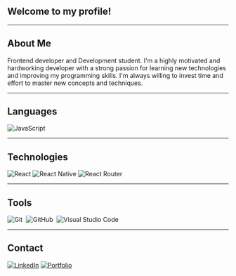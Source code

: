 ## Welcome to my profile!

---

## About Me

Frontend developer and Development student. I'm a highly motivated and hardworking developer with a strong passion for learning new technologies and improving my programming skills. I'm always willing to invest time and effort to master new concepts and techniques.

---

## Languages

![JavaScript](https://img.shields.io/badge/-JavaScript-303030?style=for-the-badge&logo=javascript)&nbsp;

---

## Technologies

![React](https://img.shields.io/badge/react-303030?style=for-the-badge&logo=react&logoColor=%2361DAFB)
![React Native](https://img.shields.io/badge/react_native-303030?style=for-the-badge&logo=react&logoColor=%2361DAFB)
![React Router](https://img.shields.io/badge/React_Router-303030?style=for-the-badge&logo=react-router&logoColor=white)


---

## Tools

![Git](https://img.shields.io/badge/-Git-303030?style=for-the-badge&logo=git)&nbsp;
![GitHub](https://img.shields.io/badge/-GitHub-303030?style=for-the-badge&logo=github)&nbsp;
![Visual Studio Code](https://img.shields.io/badge/-Visual%20Studio%20Code-303030?style=for-the-badge&logo=visual-studio-code&logoColor=007ACC)&nbsp;



---

## Contact

[![LinkedIn](https://img.shields.io/badge/LinkedIn-303030?style=for-the-badge&logo=linkedin)](https://www.linkedin.com/in/miguel-nogueira-a7b9a922a/)
[![Portfolio](https://img.shields.io/badge/Portfolio-%23000000.svg?style=for-the-badge&logo=firefox&logoColor=#FF7139)](https://portfolio-mgnogueira.vercel.app/)
